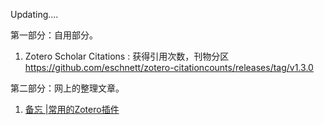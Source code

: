 Updating....

第一部分：自用部分。
 1. Zotero Scholar Citations : 获得引用次数，刊物分区    
    https://github.com/eschnett/zotero-citationcounts/releases/tag/v1.3.0
    


第二部分：网上的整理文章。

 1. [备忘 |常用的Zotero插件](https://hongbowei.com/2022/03/zotero-plugins.html)
